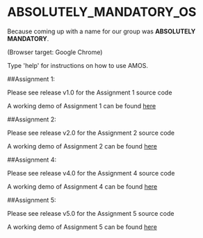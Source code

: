 # ABSOLUTELY_MANDATORY_OS #
Because coming up with a name for our group was **ABSOLUTELY MANDATORY**.

(Browser target: Google Chrome)

Type 'help' for instructions on how to use AMOS.

##Assignment 1:

Please see release v1.0 for the Assignment 1 source code 

A working demo of Assignment 1 can be found [here](http://iraleigh.github.io/ABSOLUTELY_MANDATORY_OS/assignment-one/)

##Assignment 2:

Please see release v2.0 for the Assignment 2 source code 

A working demo of Assignment 2 can be found [here](http://iraleigh.github.io/ABSOLUTELY_MANDATORY_OS/assignment-two/)

##Assignment 4:

Please see release v4.0 for the Assignment 4 source code 

A working demo of Assignment 4 can be found [here](http://iraleigh.github.io/ABSOLUTELY_MANDATORY_OS/assignment-four/)

##Assignment 5:

Please see release v5.0 for the Assignment 5 source code 

A working demo of Assignment 5 can be found [here](http://iraleigh.github.io/ABSOLUTELY_MANDATORY_OS/assignment-five/)